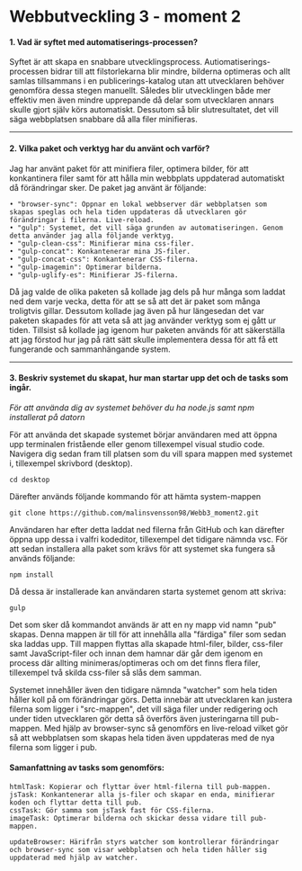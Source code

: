 # Webbutveckling 3 - moment 2

#### 1. Vad är syftet med automatiserings-processen? 

Syftet är att skapa en snabbare utvecklingsprocess.
Autiomatiserings-processen bidrar till att filstorlekarna blir mindre, bilderna optimeras och allt samlas tillsammans i en publicerings-katalog utan att utvecklaren behöver genomföra dessa stegen manuellt. Således blir utvecklingen både mer effektiv men även mindre upprepande då delar som utvecklaren annars skulle gjort själv körs automatiskt. Dessutom så blir slutresultatet, det vill säga webbplatsen snabbare då alla filer minifieras. 

***

 #### 2. Vilka paket och verktyg har du använt och varför? 
Jag har använt paket för att minifiera filer, optimera bilder, för att konkantinera filer samt för att hålla min 
webbplats uppdaterad automatiskt då förändringar sker. De paket jag använt är följande: 

```
• "browser-sync": Öppnar en lokal webbserver där webbplatsen som skapas speglas och hela tiden uppdateras då utvecklaren gör förändringar i filerna. Live-reload.
• "gulp": Systemet, det vill säga grunden av automatiseringen. Genom detta använder jag alla följande verktyg. 
• "gulp-clean-css": Minifierar mina css-filer.
• "gulp-concat": Konkantenerar mina JS-filer.
• "gulp-concat-css": Konkantenerar CSS-filerna.
• "gulp-imagemin": Optimerar bilderna.
• "gulp-uglify-es": Minifierar JS-filerna.
```

Då jag valde de olika paketen så kollade jag dels på hur många som laddat ned dem varje vecka, detta för att se så att det är paket som många troligtvis gillar. Dessutom kollade jag även på hur längesedan det var paketen skapades för att veta så att jag använder verktyg som ej gått ur tiden. 
Tillsist så kollade jag igenom hur paketen används för att säkerställa att jag förstod hur jag på rätt sätt skulle implementera dessa för att få ett fungerande och sammanhängande system. 
***

#### 3. Beskriv systemet du skapat, hur man startar upp det och de tasks som ingår. 
*För att använda dig av systemet behöver du ha node.js samt npm installerat på datorn* 

För att använda det skapade systemet börjar användaren med att öppna upp terminalen fristående eller genom tillexempel visual studio code. Navigera dig sedan fram till platsen som du vill spara mappen med systemet i, tillexempel skrivbord (desktop). 
```
cd desktop 
```
Därefter används följande kommando för att hämta system-mappen
```
git clone https://github.com/malinsvensson98/Webb3_moment2.git 
```
Användaren har efter detta laddat ned filerna från GitHub och kan därefter öppna upp dessa i valfri kodeditor, tillexempel det tidigare nämnda vsc. 
För att sedan installera alla paket som krävs för att systemet ska fungera så används följande: 
```
npm install 
```
Då dessa är installerade kan användaren starta systemet genom att skriva:
```
gulp 
```
Det som sker då kommandot används är att en ny mapp vid namn "pub" skapas. 
Denna mappen är till för att innehålla alla "färdiga" filer som sedan ska laddas upp. 
Till mappen flyttas alla skapade html-filer, bilder, css-filer samt JavaScript-filer och innan dem hamnar där går dem igenom en process där allting minimeras/optimeras och om det finns flera filer, tillexempel två skilda css-filer så slås dem samman. 

Systemet innehåller även den tidigare nämnda "watcher" som hela tiden håller koll på om förändringar görs. Detta innebär att utvecklaren kan justera filerna som ligger i "src-mappen", det vill säga filer under redigering och under tiden utvecklaren gör detta så överförs även justeringarna till pub-mappen. 
Med hjälp av browser-sync så genomförs en live-reload vilket gör så att webbplatsen som skapas hela tiden även uppdateras med de nya filerna som ligger i pub. 

#### Samanfattning av tasks som genomförs: 
 ```
 htmlTask: Kopierar och flyttar över html-filerna till pub-mappen. 
 jsTask: Konkantenerar alla js-filer och skapar en enda, minifierar koden och flyttar detta till pub. 
 cssTask: Gör samma som jsTask fast för CSS-filerna.
 imageTask: Optimerar bilderna och skickar dessa vidare till pub-mappen.
 
 updateBrowser: Härifrån styrs watcher som kontrollerar förändringar och browser-sync som visar webbplatsen och hela tiden håller sig uppdaterad med hjälp av watcher. 
 ```









